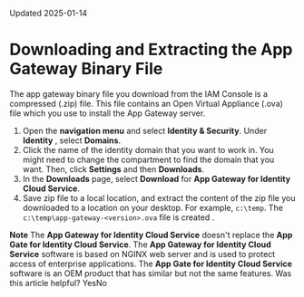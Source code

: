 Updated 2025-01-14
# Downloading and Extracting the App Gateway Binary File
The app gateway binary file you download from the IAM Console is a compressed (.zip) file. This file contains an Open Virtual Appliance (.ova) file which you use to install the App Gateway server.
  1. Open the **navigation menu** and select **Identity & Security**. Under **Identity** , select **Domains**.
  2. Click the name of the identity domain that you want to work in. You might need to change the compartment to find the domain that you want. Then, click **Settings** and then **Downloads**.
  3. In the **Downloads** page, select **Download** for **App Gateway for Identity Cloud Service**.
  4. Save zip file to a local location, and extract the content of the zip file you downloaded to a location on your desktop. For example, `c:\temp`.
The `c:\temp\app-gateway-<version>.ova` file is created .


**Note**
The **App Gateway for Identity Cloud Service** doesn't replace the **App Gate for Identity Cloud Service**. The **App Gateway for Identity Cloud Service** software is based on NGINX web server and is used to protect access of enterprise applications. The **App Gate for Identity Cloud Service** software is an OEM product that has similar but not the same features.
Was this article helpful?
YesNo


